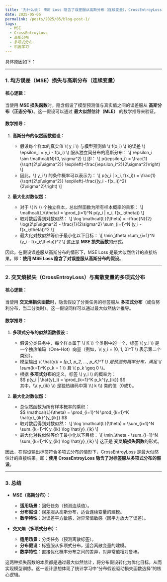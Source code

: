 ```yaml
---
title: '为什么说： MSE Loss 隐含了误差服从高斯分布（连续变量），CrossEntroyLoss 则隐含了输出标签符合“多项式分布”（离散变量）？'
date: 2025-05-06
permalink: /posts/2025/05/blog-post-1/
tags:
  - MSE
  - CrossEntroyLoss
  - 高斯分布
  - 多项式分布
  - 机器学习
---
```


具体原因如下：

---

### **1. 均方误差（MSE）损失与高斯分布（连续变量）**
#### **核心逻辑：**
当使用 **MSE 损失函数**时，隐含假设了模型预测值与真实值之间的误差服从 **高斯分布（正态分布）**。这一假设可以通过 **最大似然估计（MLE）** 的数学推导来验证。

#### **数学推导：**
1. **高斯分布的似然函数假设：**
   - 假设每个样本的真实值 \\( y_i \\) 与模型预测值 \\( f(x_i) \\) 的误差 \\( \epsilon_i = y_i - f(x_i) \\) 服从独立同分布的高斯分布：
     \\[
     \epsilon_i \sim \mathcal{N}(0, \sigma^2)
     \\]
     即：
     \\[
     p(\epsilon_i) = \frac{1}{\sqrt{2\pi\sigma^2}} \exp\left(-\frac{\epsilon_i^2}{2\sigma^2}\right)
     \\]
   - 因此，\\( y_i \\) 的条件概率可以表示为：
     \\[
     p(y_i | x_i, f(x_i)) = \frac{1}{\sqrt{2\pi\sigma^2}} \exp\left(-\frac{(y_i - f(x_i))^2}{2\sigma^2}\right)
     \\]

2. **最大化对数似然：**
   - 对于 \\( N \\) 个独立样本，总似然函数为所有样本概率的乘积：
     \\[
     \mathcal{L}(\theta) = \prod_{i=1}^N p(y_i | x_i, f(x_i;\theta))
     \\]
   - 取对数后得到对数似然：
     \\[
     \log \mathcal{L}(\theta) = -\frac{N}{2} \log(2\pi\sigma^2) - \frac{1}{2\sigma^2} \sum_{i=1}^N (y_i - f(x_i;\theta))^2
     \\]
   - 最大化对数似然等价于最小化以下目标：
     \\[
     \min_\theta \sum_{i=1}^N (y_i - f(x_i;\theta))^2
     \\]
     这正是 **MSE 损失函数**的形式。

因此，在假设误差服从高斯分布的情形下，MSE Loss 是最大似然估计的直接结果。即：**使用 MSE Loss 隐含了对误差服从高斯分布的假设**。

---

### **2. 交叉熵损失（CrossEntroyLoss）与离散变量的多项式分布**
#### **核心逻辑：**
当使用 **交叉熵损失函数**时，隐含假设了分类任务的标签服从 **多项式分布**（或伯努利分布，当二分类时）。这一假设同样可以通过最大似然估计推导。

#### **数学推导：**
1. **多项式分布的似然函数假设：**
   - 假设分类任务中，每个样本属于 \\( K \\) 个类别中的一个，标签 \\( y_i \\) 是一个独热编码（One-Hot）向量（例如，\\( y_i = [0, 1, 0]^T \\) 表示第二个类别）。
   - 模型输出 <span>\\( \hat{y}_i = [p_1, p_2, ..., p_K]^T \\)</span> 是预测的概率分布，满足 <span>\\( \sum_{k=1}^K p_k = 1 \\)</span> 且 \\( p_k \geq 0 \\)。
   - 根据 **多项式分布**的定义，标签 \\( y_i \\) 的概率为：
     <div>$$ p(y_i | \hat{y}_i) = \prod_{k=1}^K p_k^{y_{ik}} $$</div>
     其中，\\( y_{ik} \\) 是独热编码中第 \\( k \\) 类的值（0或1）。

2. **最大化对数似然：**
   - 总似然函数为所有样本概率的乘积：
     <div>$$ \mathcal{L}(\theta) = \prod_{i=1}^N \prod_{k=1}^K \hat{y}_{ik}^{y_{ik}} $$</div>
   - 取对数后得到对数似然：
     \\[
     \log \mathcal{L}(\theta) = \sum_{i=1}^N \sum_{k=1}^K y_{ik} \log \hat{y}_{ik}
     \\]
   - 最大化对数似然等价于最小化以下目标：
     \\[
     \min_\theta - \sum_{i=1}^N \sum_{k=1}^K y_{ik} \log \hat{y}_{ik}
     \\]
     这正是 **交叉熵损失函数**的形式。

因此，在假设输出标签符合多项式分布的情形下，CrossEntroyLoss 是最大似然估计的直接结果。即：**使用 CrossEntroyLoss 隐含了对标签服从多项式分布的假设**。

---

### **3. 总结**
- **MSE（高斯分布）：**
  - **适用场景**：回归任务（预测连续值）。
  - **分布假设**：误差服从高斯分布，适合连续变量的建模。
  - **数学特性**：对误差平方敏感，对异常值敏感（因平方放大了误差）。

- **交叉熵（多项式分布）：**
  - **适用场景**：分类任务（预测离散标签）。
  - **分布假设**：标签服从多项式分布，适合离散变量的建模。
  - **数学特性**：直接优化概率分布之间的差异，对异常值相对鲁棒。


这两种损失函数的本质都是通过最大似然估计，将分布假设转化为优化目标，从而实现模型训练。这一设计思想体现了统计学习中“分布假设驱动损失函数选择”的核心逻辑。
